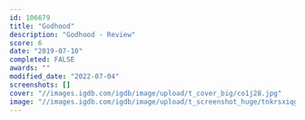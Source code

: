 ```yaml
---
id: 106679
title: "Godhood"
description: "Godhood - Review"
score: 6
date: "2019-07-10"
completed: FALSE
awards: ""
modified_date: "2022-07-04"
screenshots: []
cover: "//images.igdb.com/igdb/image/upload/t_cover_big/co1j28.jpg"
image: "//images.igdb.com/igdb/image/upload/t_screenshot_huge/tnkrsxiqggyayq9fimsh.jpg"
---
```

